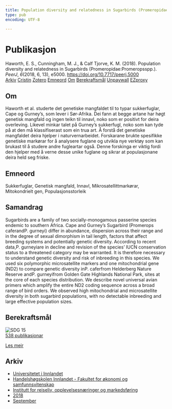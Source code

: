 ```yaml
---
title: Population diversity and relatedness in Sugarbirds (Promeropidae:Promeropsspp.)
type: pub
encoding: UTF-8

---
```

<h1>Publikasjon</h1>
<article id="csl-bib-container-BXECYJ9W" class="csl-bib-container">
  <div class="csl-bib-body"> <div class="csl-entry">Haworth, E. S., Cunningham, M. J., &#38; Calf Tjorve, K. M. (2018). Population diversity and relatedness in Sugarbirds (Promeropidae:Promeropsspp.). <i>PeerJ</i>, <i>6</i>(2018, 6, 13), e5000. <a href="https://doi.org/10.7717/peerj.5000">https://doi.org/10.7717/peerj.5000</a></div> </div>
  <div class="csl-bib-buttons">
    <a href="#taxonomy-article-BXECYJ9W" alt="archive" class="csl-bib-button">Arkiv</a>
    <a href="https://app.cristin.no/results/show.jsf?id=1608208" alt="Cristin" class="csl-bib-button">Cristin</a>
    <a href="http://zotero.org/groups/5881554/items/BXECYJ9W" alt="Zotero" class="csl-bib-button">Zotero</a>
    <a href="#keywords-article-BXECYJ9W" alt="keywords" class="csl-bib-button">Emneord</a>
    <a href="#about-article-BXECYJ9W" alt="about_pub" class="csl-bib-button">Om</a>
    <a href="#sdg-article-BXECYJ9W" alt="sdg" class="csl-bib-button">Berekraftsmål</a>
    <a href="https://peerj.com/articles/5000.pdf" alt="Unpaywall" class="csl-bib-button">Unpaywall</a>
    <a href="https://peerj.com/articles/5000.pdf" alt="EZproxy" class="csl-bib-button">EZproxy</a>
  </div>
  <div id="csl-bib-meta-container-BXECYJ9W"></div>
</article>
<div id="csl-bib-meta-BXECYJ9W" class="csl-bib-meta">
  <article id="about-article-BXECYJ9W" class="about_pub-article">
    <h1>Om</h1>
    Haworth et al. studerte det genetiske mangfaldet til to typar sukkerfuglar, Cape og Gurney’s, som lever i Sør-Afrika. Dei fann at begge artane har høgt genetisk mangfald og ingen teikn til innavl, noko som er positivt for deira overleving. Likevel minkar talet på Gurney’s sukkerfugl, noko som kan tyde på at den må klassifiserast som ein trua art. Å forstå det genetiske mangfaldet deira hjelper i naturvernarbeidet. Forskarane brukte spesifikke genetiske markørar for å analysere fuglane og utvikla nye verktøy som kan brukast til å studere andre fugleartar også. Denne forskinga er viktig fordi den hjelper med å verne desse unike fuglane og sikrar at populasjonane deira held seg friske.
  </article>
  <article id="keywords-article-BXECYJ9W" class="keywords-article">
    <h1>Emneord</h1>
    Sukkerfuglar, Genetisk mangfald, Innavl, Mikrosatellittmarkørar, Mitokondrielt gen, Populasjonsstorleik
  </article>
  <article id="abstract-article-BXECYJ9W" class="abstract-article">
    <h1>Samandrag</h1>
    Sugarbirds are a family of two socially-monogamous passerine species endemic to southern Africa. Cape and Gurney’s Sugarbird (Promerops caferandP. gurneyi) differ in abundance, dispersion across their range and in the degree of sexual dimorphism in tail length, factors that affect breeding systems and potentially genetic diversity. According to recent data,P. gurneyiare in decline and revision of the species’ IUCN conservation status to a threatened category may be warranted. It is therefore necessary to understand genetic diversity and risk of inbreeding in this species. We used six polymorphic microsatellite markers and one mitochondrial gene (ND2) to compare genetic diversity inP. caferfrom Helderberg Nature Reserve andP. gurneyifrom Golden Gate Highlands National Park, sites at the core of each species distribution. We describe novel universal avian primers which amplify the entire ND2 coding sequence across a broad range of bird orders. We observed high mitochondrial and microsatellite diversity in both sugarbird populations, with no detectable inbreeding and large effective population sizes.
  </article>
  <article id="sdg-article-BXECYJ9W" class="sdg-article">
    <h1>Berekraftsmål</h1>
    <div class="sdg-container"><div id="sdg15" class="sdg">
        <img src="{{< params subfolder >}}images/sdg/sdg15_nn.png" class="image" alt="SDG 15">
        <div class="sdg-overlay">
          <a href="/nn/archive/?key=?sdg=15#archive" class="sdg-publication-count"><span>538</span> publikasjonar</a>
          <p><a href="https://fn.no/om-fn/fns-baerekraftsmaal/livet-paa-land?lang=nno-NO" class="sdg-read-more">Les meir</a></p>
        </div>
      </div></div>
  </article>
  <article id="taxonomy-article-BXECYJ9W" class="taxonomy-article">
    <h1>Arkiv</h1>
    <ul>
      <li>
        <a href="/nn/archive/?key=3DCRN523">Universitetet i Innlandet</a>
      </li>
      <li>
        <a href="/nn/archive/?key=DU8Q9LN9">Handelshøgskolen Innlandet - Fakultet for økonomi og samfunnsvitenskap</a>
      </li>
      <li>
        <a href="/nn/archive/?key=HTIZLGPZ">Institutt for reiseliv, opplevelsesnæringer og markedsføring</a>
      </li>
      <li>
        <a href="/nn/archive/?key=E7U487S5">2018</a>
      </li>
      <li>
        <a href="/nn/archive/?key=8N84IDT9">September</a>
      </li>
    </ul>
  </article>
</div>
